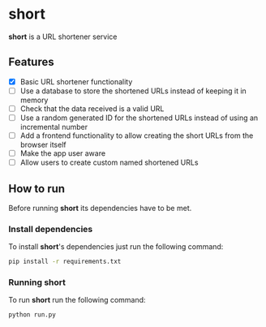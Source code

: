 # short
**short** is a URL shortener service

## Features
- [x] Basic URL shortener functionality
- [ ] Use a database to store the shortened URLs instead of keeping it in memory
- [ ] Check that the data received is a valid URL
- [ ] Use a random generated ID for the shortened URLs instead of using an incremental number
- [ ] Add a frontend functionality to allow creating the short URLs from the browser itself
- [ ] Make the app user aware
- [ ] Allow users to create custom named shortened URLs

## How to run
Before running **short** its dependencies have to be met.
### Install dependencies
To install **short**'s dependencies just run the following command:
```bash
pip install -r requirements.txt
```
### Running short
To run **short** run the following command:
```bash
python run.py
```